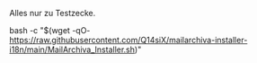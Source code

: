 Alles nur zu Testzecke.

bash -c "$(wget -qO- https://raw.githubusercontent.com/Q14siX/mailarchiva-installer-i18n/main/MailArchiva_Installer.sh)"
